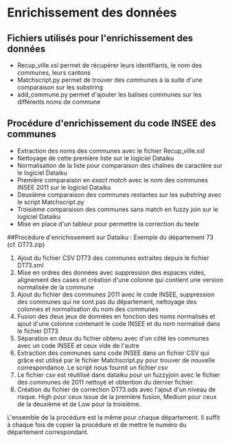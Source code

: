 # Enrichissement des données

## Fichiers utilisés pour l'enrichissement des données
* Recup_ville.xsl permet de récupérer leurs identifiants, le nom des communes, leurs cantons
* Matchscript.py permet de trouver des communes à la suite d'une comparaison sur les substring
* add_commune.py permet d'ajouter les balises communes sur les différents noms de commune

## Procédure d'enrichissement du code INSEE des communes
- Extraction des noms des communes avec le fichier Recup_ville.xsl
- Nettoyage de cette première liste sur le logiciel Dataiku
- Normalisation de la liste pour comparaison des chaînes de caractère sur le logiciel Dataiku
- Première comparaison en *exact match* avec le nom des communes INSEE 2011 sur le logiciel Dataiku
- Deuxième comparaison des communes restantes sur les *substring* avec le script Matchscript.py
- Troisième comparaison des communes sans match en fuzzy join sur le logiciel Dataiku
- Mise en place d'un tableur pour permettre la correction du texte 

##Procédure d'enrichissement sur Dataiku : Exemple du département 73 (cf. DT73.zip)

1. Ajout du fichier CSV DT73 des communes extraites depuis le fichier DT73.xml 
2. Mise en ordres des données avec suppression des espaces vides, alignement des cases et création d'une colonne qui contient une version normalisée de la commune
3. Ajout du fichier des communes 2011 avec le code INSEE, suppression des communes qui ne sont pas du département, nettoyage des colonnes et normalisation du nom des communes
4. Fusion des deux jeux de données en fonction des noms normalisés et ajout d'une colonne contenant le code INSEE et du nom normalisé dans le fichier DT73 
5. Séparation en deux du fichier obtenu avec d'un côté les communes avec un code INSEE et ceux vide de l'autre
6. Extraction des communes sans code INSEE dans un fichier CSV qui grâce est utilisé par le fichier Matchscript.py pour trouver de nouvelle correspondance. Le script nous fournit un fichier csv
7. Le fichier csv est réutilisé dans dataiku pour un fuzzyjoin avec le fichier des communes de 2011 nettoyé et obtention du dernier fichier. 
8. Création du fichier de correction DT73.ods avec l'ajout d'un niveau de risque. High pour ceux issue de la première fusion, Medium pour ceux de la deuxième et de Low pour la troisième.

L'ensemble de la procédure est la même pour chaque département. Il suffit à chaque fois de copier la procédure et de mettre le numéro du département correspondant. 